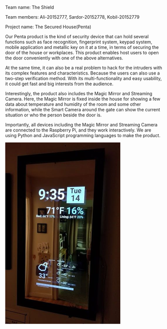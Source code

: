 Team name: The Shield



Team members: Ali-20152777, Sardor-20152778, Kobil-20152779


Project name: The Secured House(Penta)


Our Penta product is the kind of security device that can hold several functions such as face recognition, fingerprint system, keypad system, mobile application and metallic key on it at a time, in terms of securing the door of the house or workplaces. This product enables host users to open the door conveniently with one of the above alternatives.

At the same time, it can also be a real problem to hack for the intruders with its complex features and characteristics. Because the users can also use a two-step verification method. With its multi-functionality and easy usability, it could get fast and big interests from the audience.

Interestingly, the product also includes the Magic Mirror and Streaming Camera. Here, the Magic Mirror is fixed inside the house for showing a few data about temperature and humidity of the room and some other information, while the Smart Camera around the gate can show the current situation or who the person beside the door is.

Importantly, all devices including the Magic Mirror and Streaming Camera are connected to the Raspberry Pi, and they work interactively. We are using Python and JavaScript programming languages to make the product.

![](mock-ups/MagicMirrorMS.png)
